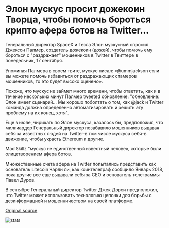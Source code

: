 # Элон мускус просит дожекоин Творца, чтобы помочь бороться крипто афера ботов на Twitter...

Генеральный директор SpaceX и Тесла Элон мускусный спросил Джексон Палмер, создатель дожекоин (дожей), чтобы помочь ему бороться с "раздражает" мошенников в Twitter в Твиттере в понедельник, 17 сентября.

Упоминая Палмера в своем твите, мускус писал: «@ummjackson если вы можете помочь избавиться от раздражающих спамеров мошенников, то это будет высоко оценено».

Похоже, что мускус не займет много времени, чтобы ответить, как и в течение нескольких минут Палмер tweeted обновление: "обновление: Элон имеет сценарий... Мы хорошо поболтать о том, как @jack и Twitter команда должна определенно автоматизировать и решить эту проблему на их конец, хотя".

Еще в июле, чирикать по Элон мускуса, казалось бы, предположил, что миллиардер Генеральный директор позабавило мошенников выдавая себя за известных людей на Twitter-в том числе мускуса себя-в движение, чтобы украсть Ethereum и другие.

Mad Skillz "мускус не единственный известный человек, которые были олицетворением афера ботов.

Множественные счета афера на Twitter попытались представить как основатель Litecoin Чарли ли, как коинтелеграф сообщило Январь 2018, пока другие все еще выдавали себя за CEO и основатель телеграммы Павел Дуров.

В сентябре Генеральный директор Twitter Джек Дорси предположил, что Twitter может использовать технологию цепочки для борьбы с дезинформацией и мошенничеством на своей платформе.

[Original source](https://cointelegraph.com/news/elon-musk-asks-dogecoin-creator-to-help-fight-crypto-scam-bots-on-twitter)

![stats](https://c.statcounter.com/11760860/0/a89fa40b/1/ "stats")